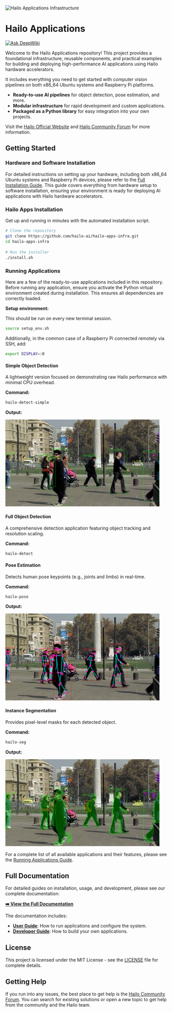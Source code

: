 ![Hailo Applications Infrastructure](doc/images/github_applications_infrastructure.png)

# Hailo Applications
[![Ask DeepWiki](https://deepwiki.com/badge.svg)](https://deepwiki.com/hailo-ai/hailo-rpi5-examples)

Welcome to the Hailo Applications repository! This project provides a foundational infrastructure, reusable components, and practical examples for building and deploying high-performance AI applications using Hailo hardware accelerators.

It includes everything you need to get started with computer vision pipelines on both x86_64 Ubuntu systems and Raspberry Pi platforms.

- **Ready-to-use AI pipelines** for object detection, pose estimation, and more.
- **Modular infrastructure** for rapid development and custom applications.
- **Packaged as a Python library** for easy integration into your own projects.

Visit the [Hailo Official Website](https://hailo.ai/) and [Hailo Community Forum](https://community.hailo.ai/) for more information.

## Getting Started


### Hardware and Software Installation

For detailed instructions on setting up your hardware, including both x86_64 Ubuntu systems and Raspberry Pi devices, please refer to the [Full Installation Guide](./doc/user_guide/installation.md). This guide covers everything from hardware setup to software installation, ensuring your environment is ready for deploying AI applications with Hailo hardware accelerators.


### Hailo Apps Installation
Get up and running in minutes with the automated installation script.
```bash
# Clone the repository
git clone https://github.com/hailo-ai/hailo-apps-infra.git
cd hailo-apps-infra

# Run the installer
./install.sh
```

### Running Applications

Here are a few of the ready-to-use applications included in this repository.
Before running any application, ensure you activate the Python virtual environment created during installation. This ensures all dependencies are correctly loaded.

**Setup environment:**

This should be run on every new terminal session.
```bash
source setup_env.sh
```

Additionally, in the common case of a Raspberry Pi connected remotely via SSH, add:
```bash
export DISPLAY=:0
```

#### Simple Object Detection
A lightweight version focused on demonstrating raw Hailo performance with minimal CPU overhead.

**Command:**
```bash
hailo-detect-simple
```
**Output:**

![Detection Example](doc/images/detection.gif)

#### Full Object Detection
A comprehensive detection application featuring object tracking and resolution scaling.

**Command:**
```bash
hailo-detect
```

#### Pose Estimation
Detects human pose keypoints (e.g., joints and limbs) in real-time.

**Command:**
```bash
hailo-pose
```
**Output:**

![Pose Estimation Example](doc/images/pose_estimation.gif)

#### Instance Segmentation
Provides pixel-level masks for each detected object.

**Command:**
```bash
hailo-seg
```
**Output:**

![Instance Segmentation Example](doc/images/instance_segmentation.gif)

For a complete list of all available applications and their features, please see the [Running Applications Guide](./doc/user_guide/running_applications.md).

## Full Documentation

For detailed guides on installation, usage, and development, please see our complete documentation:

**[➡️ View the Full Documentation](./doc/README.md)**

The documentation includes:
*   **[User Guide](./doc/user_guide/README.md)**: How to run applications and configure the system.
*   **[Developer Guide](./doc/developer_guide/README.md)**: How to build your own applications.

## License

This project is licensed under the MIT License - see the [LICENSE](LICENSE) file for complete details.

## Getting Help

If you run into any issues, the best place to get help is the [Hailo Community Forum](https://community.hailo.ai/). You can search for existing solutions or open a new topic to get help from the community and the Hailo team.

